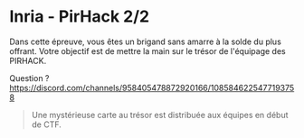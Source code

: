 # Inria - PirHack 2/2

Dans cette épreuve, vous êtes un brigand sans amarre à la solde du plus offrant.
Votre objectif est de mettre la main sur le trésor de l'équipage des PIRHACK.

Question ? https://discord.com/channels/958405478872920166/1085846225477193758

> Une mystérieuse carte au trésor est distribuée aux équipes en début de CTF.